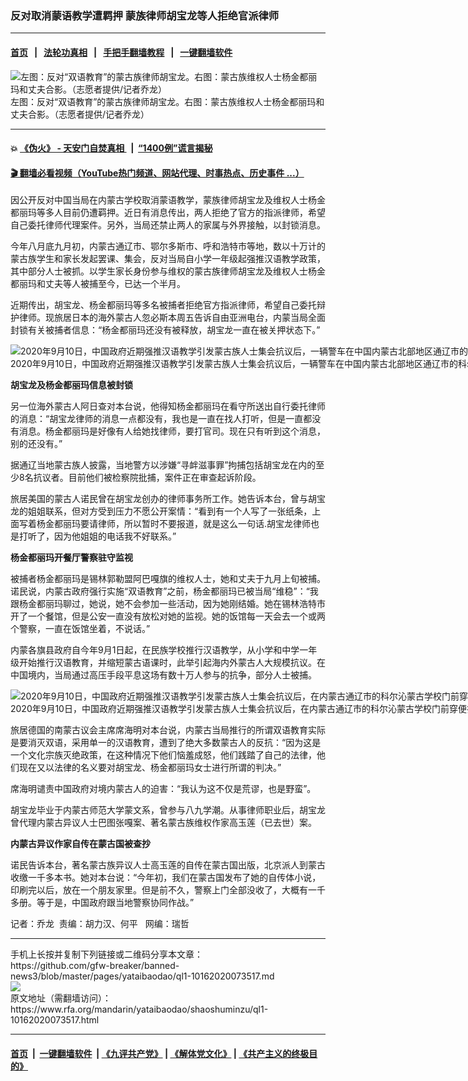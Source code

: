 ### 反对取消蒙语教学遭羁押   蒙族律师胡宝龙等人拒绝官派律师
------------------------

#### [首页](https://github.com/gfw-breaker/banned-news3/blob/master/README.md) &nbsp;&nbsp;|&nbsp;&nbsp; [法轮功真相](https://github.com/begood0513/basic/blob/master/README.md)  &nbsp;&nbsp;|&nbsp;&nbsp; [手把手翻墙教程](https://github.com/gfw-breaker/guides/wiki)  &nbsp;&nbsp;|&nbsp;&nbsp; [一键翻墙软件](https://github.com/gfw-breaker/nogfw/blob/master/README.md)  



<div id="headerimg">
 <img alt="左图：反对“双语教育”的蒙古族律师胡宝龙。右图：蒙古族维权人士杨金都丽玛和丈夫合影。（志愿者提供/记者乔龙）
" src="https://www.rfa.org/mandarin/yataibaodao/shaoshuminzu/ql1-10162020073517.html/1-2.jpg/image" title="左图：反对“双语教育”的蒙古族律师胡宝龙。右图：蒙古族维权人士杨金都丽玛和丈夫合影。（志愿者提供/记者乔龙）
"/>
 <div id="headerimgcontents">
  <div id="headerimgcaption">
   <span>
    左图：反对“双语教育”的蒙古族律师胡宝龙。右图：蒙古族维权人士杨金都丽玛和丈夫合影。（志愿者提供/记者乔龙）
   </span>
   <!-- zoomattribute -->
  </div>
  <!-- headerimgcaption -->
 </div>
 <!-- headerimagecontents -->
</div>

<hr/>


#### 💥 [《伪火》 - 天安门自焚真相 ](http://158.247.195.190:10000/videos/blog/weihuo.html)&nbsp; |&nbsp; [“1400例”谎言揭秘  ](http://158.247.195.190:10000/videos/blog/jiexi1400.html)

#### [ 🎬  翻墙必看视频（YouTube热门频道、网站代理、时事热点、历史事件 ...）](https://github.com/gfw-breaker/links/blob/master/banned.md)

<div id="storytext">
 <div>
  <div class="slot_header">
  </div>
 </div>
 <p>
 </p>
 <p>
  因公开反对中国当局在内蒙古学校取消蒙语教学，蒙族律师胡宝龙及维权人士杨金都丽玛等多人目前仍遭羁押。近日有消息传出，两人拒绝了官方的指派律师，希望自己委托律师代理案件。另外，当局还禁止两人的家属与外界接触，以封锁消息。
 </p>
 <p>
  今年八月底九月初，内蒙古通辽市、鄂尔多斯市、呼和浩特市等地，数以十万计的蒙古族学生和家长发起罢课、集会，反对当局自小学一年级起强推汉语教学政策，其中部分人士被抓。以学生家长身份参与维权的蒙古族律师胡宝龙及维权人士杨金都丽玛和丈夫等人被捕至今，已达一个半月。
 </p>
 <p>
 </p>
 <p>
 </p>
 <p>
  近期传出，胡宝龙、杨金都丽玛等多名被捕者拒绝官方指派律师，希望自己委托辩护律师。现旅居日本的海外蒙古人忽必斯本周五告诉自由亚洲电台，内蒙当局全面封锁有关被捕者信息：“杨金都丽玛还没有被释放，胡宝龙一直在被关押状态下。”
 </p>
 <p>
 </p>
 <p>
  <div class="image-inline captioned" style="width:1500px;">
   <div style="width:1500px;">
    <img alt="2020年9月10日，中国政府近期强推汉语教学引发蒙古族人士集会抗议后，一辆警车在中国内蒙古北部地区通辽市的科尔沁蒙古学校门前。（法新社）" src="https://www.rfa.org/mandarin/yataibaodao/shaoshuminzu/ql1-10162020073517.html/000_8PX28G.jpg" title="2020年9月10日，中国政府近期强推汉语教学引发蒙古族人士集会抗议后，一辆警车在中国内蒙古北部地区通辽市的科尔沁蒙古学校门前。（法新社）"/>
   </div>
   <div class="image-caption">
    <span style="width:1500px;">
     2020年9月10日，中国政府近期强推汉语教学引发蒙古族人士集会抗议后，一辆警车在中国内蒙古北部地区通辽市的科尔沁蒙古学校门前。（法新社）
    </span>
    <span class="copyright">
    </span>
   </div>
  </div>
 </p>
 <p>
  <b>
   胡宝龙及杨金都丽玛信息被封锁
  </b>
 </p>
 <p>
  另一位海外蒙古人阿日查对本台说，他得知杨金都丽玛在看守所送出自行委托律师的消息：“胡宝龙律师的消息一点都没有，我也是一直在找人打听，但是一直都没有消息。杨金都丽玛是好像有人给她找律师，要打官司。现在只有听到这个消息，别的还没有。”
 </p>
 <p>
  据通辽当地蒙古族人披露，当地警方以涉嫌“寻衅滋事罪”拘捕包括胡宝龙在内的至少8名抗议者。目前他们被检察院批捕，案件正在审查起诉阶段。
 </p>
 <p>
  旅居美国的蒙古人诺民曾在胡宝龙创办的律师事务所工作。她告诉本台，曾与胡宝龙的姐姐联系，但对方受到压力不愿公开案情：“看到有一个人写了一张纸条，上面写着杨金都丽玛要请律师，所以暂时不要报道，就是这么一句话.胡宝龙律师也是打听了，因为他姐姐的电话我不好联系。”
 </p>
 <p>
  <b>
   杨金都丽玛开餐厅警察驻守监视
  </b>
 </p>
 <p>
  被捕者杨金都丽玛是锡林郭勒盟阿巴嘎旗的维权人士，她和丈夫于九月上旬被捕。诺民说，内蒙古政府强行实施“双语教育”之前，杨金都丽玛已被当局“维稳”：“我跟杨金都丽玛聊过，她说，她不会参加一些活动，因为她刚结婚。她在锡林浩特市开了一个餐馆，但是公安一直没有放松对她的监视。她的饭馆每一天会去一个或两个警察，一直在饭馆坐着，不说话。”
 </p>
 <p>
  内蒙各旗县政府自今年9月1日起，在民族学校推行汉语教学，从小学和中学一年级开始推行汉语教育，并缩短蒙古语课时，此举引起海内外蒙古人大规模抗议。在中国境内，当局通过高压手段平息这场有数十万人参与的抗争，部分人士被捕。
 </p>
 <p>
 </p>
 <p>
  <div class="image-inline captioned" style="width:1500px;">
   <div style="width:1500px;">
    <img alt="2020年9月10日，中国政府近期强推汉语教学引发蒙古族人士集会抗议后，在内蒙古通辽市的科尔沁蒙古学校门前穿便衣警察。（法新社）" src="https://www.rfa.org/mandarin/yataibaodao/shaoshuminzu/ql1-10162020073517.html/000_8PX28H.jpg" title="2020年9月10日，中国政府近期强推汉语教学引发蒙古族人士集会抗议后，在内蒙古通辽市的科尔沁蒙古学校门前穿便衣警察。（法新社）"/>
   </div>
   <div class="image-caption">
    <span style="width:1500px;">
     2020年9月10日，中国政府近期强推汉语教学引发蒙古族人士集会抗议后，在内蒙古通辽市的科尔沁蒙古学校门前穿便衣警察。（法新社）
    </span>
    <span class="copyright">
    </span>
   </div>
  </div>
 </p>
 <p>
  旅居德国的南蒙古议会主席席海明对本台说，内蒙古当局推行的所谓双语教育实际是要消灭双语，采用单一的汉语教育，遭到了绝大多数蒙古人的反抗：“因为这是一个文化宗族灭绝政策，在这种情况下他们恼羞成怒，他们践踏了自己的法律，他们现在又以法律的名义要对胡宝龙、杨金都丽玛女士进行所谓的判决。”
 </p>
 <p>
  席海明谴责中国政府对境内蒙古人的迫害：“我认为这不仅是荒谬，也是野蛮”。
 </p>
 <p>
  胡宝龙毕业于内蒙古师范大学蒙文系，曾参与八九学潮。从事律师职业后，胡宝龙曾代理内蒙古异议人士巴图张嘎案、著名蒙古族维权作家高玉莲（已去世）案。
 </p>
 <p>
  <b>
   内蒙古异议作家自传在蒙古国被查抄
  </b>
 </p>
 <p>
  诺民告诉本台，著名蒙古族异议人士高玉莲的自传在蒙古国出版，北京派人到蒙古收缴一千多本书。她对本台说：“今年初，我们在蒙古国发布了她的自传体小说，印刷完以后，放在一个朋友家里。但是前不久，警察上门全部没收了，大概有一千多册。等于是，中国政府跟当地警察协同作战。”
 </p>
 <p>
 </p>
 <p>
  记者：乔龙  责编：胡力汉、何平   网编：瑞哲
 </p>
</div>

<hr/>
手机上长按并复制下列链接或二维码分享本文章：<br/>
https://github.com/gfw-breaker/banned-news3/blob/master/pages/yataibaodao/ql1-10162020073517.md <br/>
<a href='https://github.com/gfw-breaker/banned-news3/blob/master/pages/yataibaodao/ql1-10162020073517.md'><img src='https://github.com/gfw-breaker/banned-news3/blob/master/pages/yataibaodao/ql1-10162020073517.md.png'/></a> <br/>
原文地址（需翻墙访问）：https://www.rfa.org/mandarin/yataibaodao/shaoshuminzu/ql1-10162020073517.html


------------------------
#### [首页](https://github.com/gfw-breaker/banned-news3/blob/master/README.md) &nbsp;|&nbsp; [一键翻墙软件](https://github.com/gfw-breaker/nogfw/blob/master/README.md) &nbsp;| [《九评共产党》](https://github.com/gfw-breaker/9ping.md/blob/master/README.md#九评之一评共产党是什么) | [《解体党文化》](https://github.com/gfw-breaker/jtdwh.md/blob/master/README.md) | [《共产主义的终极目的》](https://github.com/gfw-breaker/gczydzjmd.md/blob/master/README.md)


<img src='http://gfw-breaker.win/banned-news3/pages/yataibaodao/ql1-10162020073517.md' width='0px' height='0px'/>